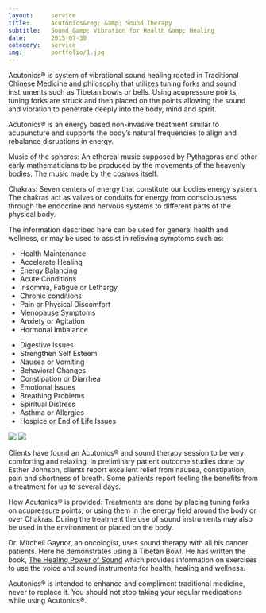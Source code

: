 ```yaml
---
layout: 	service
title:  	Acutonics&reg; &amp; Sound Therapy
subtitle:	Sound &amp; Vibration for Health &amp; Healing
date:   	2015-07-30
category: 	service
img: 		portfolio/1.jpg
---
```

<p>Acutonics&reg; is system of vibrational sound healing rooted in Traditional Chinese Medicine and philosophy that utilizes tuning forks and sound instruments such as Tibetan bowls or bells.  Using acupressure points, tuning forks are struck and then placed on the points allowing the sound and vibration to penetrate deeply into the body, mind and spirit.</p>

<p>Acutonics&reg; is an energy based non-invasive treatment similar to acupuncture and supports the body’s natural frequencies to align and rebalance disruptions in energy.</p>

<p><span class="bold">Music of the spheres:</span> An ethereal music supposed by Pythagoras and other early mathematicians to be produced by the movements of the heavenly bodies.  The music made by the cosmos itself.</p>

<p><span class="bold">Chakras:</span> Seven centers of energy that constitute our bodies energy system. The chakras act as valves or conduits for energy from consciousness through the endocrine and nervous systems to different parts of the physical body.</p>

<p>The information described here can be used for general health and wellness, or may be used to assist in relieving symptoms such as:</p>
<div class="center">
	<ul class="acutonics">
	  	<li>Health Maintenance</li>
	  	<li>Accelerate Healing</li>
	  	<li>Energy Balancing</li>
	  	<li>Acute Conditions</li>
	  	<li>Insomnia, Fatigue or Lethargy</li>
	  	<li>Chronic conditions</li>
	  	<li>Pain or Physical Discomfort</li>
	  	<li>Menopause Symptoms</li>
	  	<li>Anxiety or Agitation</li>
	  	<li>Hormonal Imbalance</li>
	</ul>
	<ul class="acutonics">
	  	<li>Digestive Issues</li>
	  	<li>Strengthen Self Esteem</li>
	  	<li>Nausea or Vomiting</li>
	  	<li>Behavioral Changes</li>
	  	<li>Constipation or Diarrhea</li>
	  	<li>Emotional Issues</li>
	  	<li>Breathing Problems</li>
	  	<li>Spiritual Distress</li>
	  	<li>Asthma or Allergies</li>
	  	<li>Hospice or End of Life Issues</li>
	</ul>
</div>
<img src="http://placehold.it/250x150" class="right">
<img src="http://placehold.it/150x250" class="left">
<p>Clients have found an Acutonics&reg; and sound therapy session to be very comforting and relaxing.  In preliminary patient outcome studies done by Esther Johnson, clients report excellent relief from nausea, constipation, pain and shortness of breath.  Some patients report feeling the benefits from a treatment for up to several days. </p>

<p><span class="bold">How Acutonics&reg; is provided:</span> Treatments are done by placing tuning forks on acupressure points, or using them in the energy field around the body or over Chakras. During the treatment the use of sound instruments may also be used in the environment or placed on the body.</p>

<p>Dr. Mitchell Gaynor, an oncologist, uses sound therapy with all his cancer patients. Here he demonstrates using a Tibetan Bowl.  He has written the book, <u>The Healing Power of Sound</u> which provides information on exercises to use the voice and sound instruments for health, healing and wellness.</p>

<p class="border">Acutonics&reg; is intended to enhance and compliment traditional medicine, never to replace it.  You should not stop taking your regular medications while using Acutonics&reg;.</p>